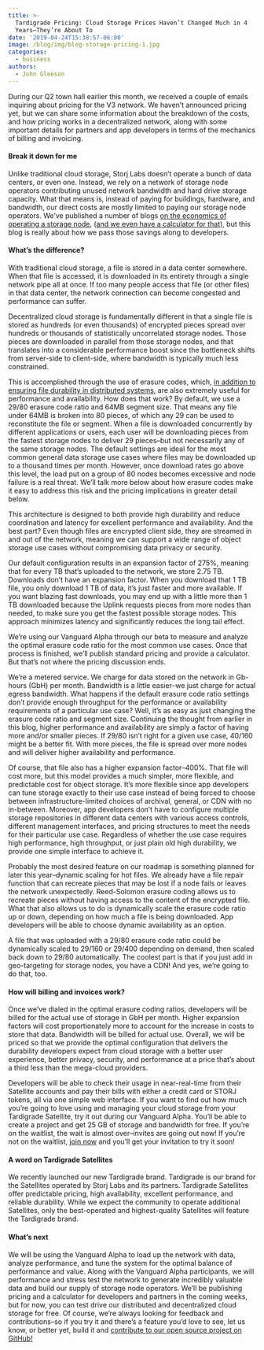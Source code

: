 ```yaml
---
title: >-
  Tardigrade Pricing: Cloud Storage Prices Haven’t Changed Much in 4
  Years–They’re About To
date: '2019-04-24T15:38:57-06:00'
image: /blog/img/blog-storage-pricing-1.jpg
categories:
  - business
authors:
  - John Gleeson
---
```

During our Q2 town hall earlier this month, we received a couple of emails inquiring about pricing for the V3 network. We haven’t announced pricing yet, but we can share some information about the breakdown of the costs, and how pricing works in a decentralized network, along with some important details for partners and app developers in terms of the mechanics of billing and invoicing.

#### Break it down for me

Unlike traditional cloud storage, Storj Labs doesn’t operate a bunch of data centers, or even one. Instead, we rely on a network of storage node operators contributing unused network bandwidth and hard drive storage capacity. What that means is, instead of paying for buildings, hardware, and bandwidth, our direct costs are mostly limited to paying our storage node operators. We’ve published a number of blogs [on the economics of operating a storage node](https://storj.io/blog/2019/01/sharing-storage-space-for-fun-and-profit/), ([and we even have a calculator for that](https://storj.io/storage-node-estimator/)), but this blog is really about how we pass those savings along to developers.

#### What’s the difference?

With traditional cloud storage, a file is stored in a data center somewhere. When that file is accessed, it is downloaded in its entirety through a single network pipe all at once. If too many people access that file (or other files) in that data center, the network connection can become congested and performance can suffer. 

Decentralized cloud storage is fundamentally different in that a single file is stored as hundreds (or even thousands) of encrypted pieces spread over hundreds or thousands of statistically uncorrelated storage nodes. Those pieces are downloaded in parallel from those storage nodes, and that translates into a considerable performance boost since the bottleneck shifts from server-side to client-side, where bandwidth is typically much less constrained.

This is accomplished through the use of erasure codes, which, [in addition to ensuring file durability in distributed systems](https://storj.io/blog/2018/11/replication-is-bad-for-decentralized-storage-part-1-erasure-codes-for-fun-and-profit/), are also extremely useful for performance and availability. How does that work? By default, we use a 29/80 erasure code ratio and 64MB segment size. That means any file under 64MB is broken into 80 pieces, of which any 29 can be used to reconstitute the file or segment. When a file is downloaded concurrently by different applications or users, each user will be downloading pieces from the fastest storage nodes to deliver 29 pieces–but not necessarily any of the same storage nodes. The default settings are ideal for the most common general data storage use cases where files may be downloaded up to a thousand times per month. However, once download rates go above this level, the load put on a group of 80 nodes becomes excessive and node failure is a real threat. We’ll talk more below about how erasure codes make it easy to address this risk and the pricing implications in greater detail below.

This architecture is designed to both provide high durability and reduce coordination and latency for excellent performance and availability. And the best part? Even though files are encrypted client side, they are streamed in and out of the network, meaning we can support a wide range of object storage use cases without compromising data privacy or security.

Our default configuration results in an expansion factor of 275%, meaning that for every TB that’s uploaded to the network, we store 2.75 TB. Downloads don’t have an expansion factor. When you download that 1 TB file, you only download 1 TB of data, it’s just faster and more available. If you want blazing fast downloads, you may end up with a little more than 1 TB downloaded because the Uplink requests pieces from more nodes than needed, to make sure you get the fastest possible storage nodes. This approach minimizes latency and significantly reduces the long tail effect.

We’re using our Vanguard Alpha through our beta to measure and analyze the optimal erasure code ratio for the most common use cases. Once that process is finished, we’ll publish standard pricing and provide a calculator. But that’s not where the pricing discussion ends.

We’re a metered service. We charge for data stored on the network in Gb-hours (GbH) per month. Bandwidth is a little easier–we just charge for actual egress bandwidth. What happens if the default erasure code ratio settings don’t provide enough throughput for the performance or availability requirements of a particular use case? Well, it’s as easy as just changing the erasure code ratio and segment size. Continuing the thought from earlier in this blog, higher performance and availability are simply a factor of having more and/or smaller pieces. If 29/80 isn’t right for a given use case, 40/160 might be a better fit. With more pieces, the file is spread over more nodes and will deliver higher availability and performance. 

Of course, that file also has a higher expansion factor–400%. That file will cost more, but this model provides a much simpler, more flexible, and predictable cost for object storage. It’s more flexible since app developers can tune storage exactly to their use case instead of being forced to choose between infrastructure-limited choices of archival, general, or CDN with no in-between. Moreover, app developers don’t have to configure multiple storage repositories in different data centers with various access controls, different management interfaces, and pricing structures to meet the needs for their particular use case. Regardless of whether the use case requires high performance, high throughput, or just plain old high durability, we provide one simple interface to achieve it.

Probably the most desired feature on our roadmap is something planned for later this year–dynamic scaling for hot files. We already have a file repair function that can recreate pieces that may be lost if a node fails or leaves the network unexpectedly. Reed-Solomon erasure coding allows us to recreate pieces without having access to the content of the encrypted file. What that also allows us to do is dynamically scale the erasure code ratio up or down, depending on how much a file is being downloaded. App developers will be able to choose dynamic availability as an option.

A file that was uploaded with a 29/80 erasure code ratio could be dynamically scaled to 29/160 or 29/400 depending on demand, then scaled back down to 29/80 automatically. The coolest part is that if you just add in geo-targeting for storage nodes, you have a CDN! And yes, we’re going to do that, too.

#### How will billing and invoices work?

Once we’ve dialed in the optimal erasure coding ratios, developers will be billed for the actual use of storage in GbH per month. Higher expansion factors will cost proportionately more to account for the increase in costs to store that data. Bandwidth will be billed for actual use. Overall, we will be priced so that we provide the optimal configuration that delivers the durability developers expect from cloud storage with a better user experience, better privacy, security, and performance at a price that’s about a third less than the mega-cloud providers. 

Developers will be able to check their usage in near-real-time from their Satellite accounts and pay their bills with either a credit card or STORJ tokens, all via one simple web interface. If you want to find out how much you’re going to love using and managing your cloud storage from your Tardigrade Satellite, try it out during our Vanguard Alpha. You’ll be able to create a project and get 25 GB of storage and bandwidth for free. If you’re on the waitlist, the wait is almost over–invites are going out now! If you’re not on the waitlist, [join now](https://tardigrade.io/waitlist/) and you’ll get your invitation to try it soon!

#### A word on Tardigrade Satellites

We recently launched our new Tardigrade brand. Tardigrade is our brand for the Satellites operated by Storj Labs and its partners. Tardigrade Satellites offer predictable pricing, high availability, excellent performance, and reliable durability. While we expect the community to operate additional Satellites, only the best-operated and highest-quality Satellites will feature the Tardigrade brand.

#### What’s next

We will be using the Vanguard Alpha to load up the network with data, analyze performance, and tune the system for the optimal balance of performance and value. Along with the Vanguard Alpha participants, we will performance and stress test the network to generate incredibly valuable data and build our supply of storage node operators. We’ll be publishing pricing and a calculator for developers and partners in the coming weeks, but for now, you can test drive our distributed and decentralized cloud storage for free. Of course, we’re always looking for feedback and contributions–so if you try it and there’s a feature you’d love to see, let us know, or better yet, build it and [contribute to our open source project on GitHub!](https://github.com/storj/storj)
